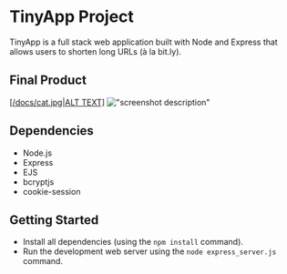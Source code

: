# TinyApp Project

TinyApp is a full stack web application built with Node and Express that allows users to shorten long URLs (à la bit.ly).

## Final Product

[[/docs/cat.jpg|ALT TEXT]](#)
!["screenshot description"](#)

## Dependencies

- Node.js
- Express
- EJS
- bcryptjs
- cookie-session

## Getting Started

- Install all dependencies (using the `npm install` command).
- Run the development web server using the `node express_server.js` command.